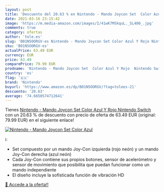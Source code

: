 ```yaml
---
layout: post
title: 'Descuento del 20.63 % en Nintendo - Mando Joycon Set  Color Azul '
date: 2021-03-16 23:15:42
image: 'https://m.media-amazon.com/images/I/41wK7MSkquL._SL400_.jpg'
comments: true
category: ofertas
author: 'tole.es'
slug: 'B01N5OORGV-es Nintendo - Mando Joycon Set Color Azul Y Rojo Nintendo Switch'
sku: 'B01N5OORGV-es'
actualPrice: 63.49 EUR
currency: EUR
price: 63.49
comparePrice: 79.99 EUR
prodname: 'Nintendo - Mando Joycon Set  Color Azul Y Rojo  Nintendo Switch '
country: 'es'
flag: '🇪🇸'
brand: 'Nintendo'
buyurl: 'https://www.amazon.es/dp/B01N5OORGV/?tag=tolees-21'
descuento: '20.63'
average: '74.6650574712641'
---
```


Tienes [Nintendo - Mando Joycon Set  Color Azul Y Rojo  Nintendo Switch ](https://www.amazon.es/dp/B01N5OORGV/?tag=tolees-21) con un 20.63 % de descuento con precio de oferta de 63.49 EUR (original: 79.99 EUR) en el siguiente enlace!

[![Nintendo - Mando Joycon Set  Color Azul ](https://m.media-amazon.com/images/I/41wK7MSkquL._SL400_.jpg)](https://www.amazon.es/dp/B01N5OORGV/?tag=tolees-21)

ℹ️:

- Set compuesto por un mando Joy-Con izquierda (rojo neón) y un mando Joy-Con derecha (azul neón)
- Cada Joy-Con contiene sus propios botones, sensor de acelerómetro y sensor de movimiento que posibilita que puedan funcionar como un mando independiente
- El diseño incluye la sofisticada función de vibración HD

[🛒 Accede a la oferta!!](https://www.amazon.es/dp/B01N5OORGV/?tag=tolees-21)
